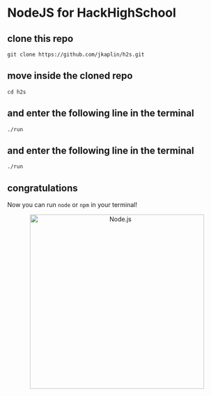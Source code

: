 
# NodeJS for HackHighSchool
## clone this repo
`git clone https://github.com/jkaplin/h2s.git`
## move inside the cloned repo
`cd h2s`
## and enter the following line in the terminal
`./run`

## and enter the following line in the terminal
`./run`

## congratulations
Now you can run `node` or `npm` in your terminal!

<p align="center">
  <a href="https://nodejs.org/">
    <img
      alt="Node.js"
      src="https://nodejs.org/static/images/logo-light.svg"
      width="400"
    />
  </a>
</p>
